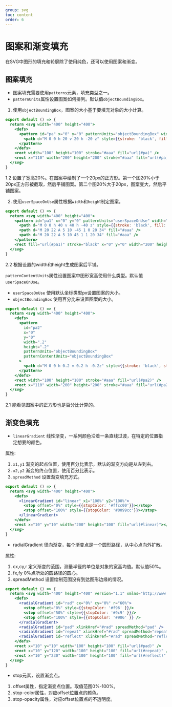 ```yaml
---
group: svg
toc: content
order: 6
---
```


# 图案和渐变填充
在SVG中图形的填充和轮廓除了使用纯色，还可以使用图案和渐变。

## 图案填充
- 图案填充需要使用`patterns`元素，填充类型之一。
- `patternUnits`属性设置图案如何排列。默认值`objectBoundingBox`。


1. 使用`objectBoundingBox`，图案的大小基于要填充对象的大小计算。

```jsx
export default () => {
  return <svg width="400" height="400">
    <defs>
      <pattern id="pa" x="0" y="0" patternUnits="objectBoundingBox" width="20%" height="20%">
        <path d="M 0 0 h 20 v 20 h -20 z" style={{stroke: 'black', fill: 'none'}}></path>
      </pattern>
    </defs>
    <rect width="100" height="100" stroke="#aaa" fill="url(#pa)" />
    <rect x="110" width="200" height="200" stroke="#aaa" fill="url(#pa)" />
  </svg>
}
```
  1.2 设置了宽高20%。在图案中绘制了一个20px的正方形。第一个图20%小于20px正方形被截取，然后平铺图案。第二个图20%大于20px，图案变大，然后平铺图案。

2. 使用`userSpaceOnUse`属性根据`width`和`heigh`t制定图案。
```jsx
export default () => {
  return <svg width="400" height="400">
    <pattern id="pa1" x="0" y="0" patternUnits="userSpaceOnUse" width="40" height="40">
      <path d="M 0 0 h 40 v 40 h -40 z" style={{stroke: 'black', fill: 'none'}}></path>
      <path d="M 20 22 A 5 10 -45 1 0 20 34" fill="#aaa" />
      <path d="M 20 22 A 5 10 45 1 1 20 34" fill="#aaa" />
    </pattern>
    <rect fill="url(#pa1)" stroke="black" x="0" y="0" width="200" height="200" />
  </svg>
}
```
  2.2 根据设置的width和height生成图案后平铺。

  `patternContentUnits`属性设置图案中图形宽高使用什么类型。默认值`userSpaceOnUse`。

  - `userSpaceOnUse` 使用默认坐标类型px设置图案的大小。
  - `objectBoundingBox` 使用百分比来设置图案的大小。
```jsx
export default () => {
  return <svg width="400" height="400">
    <defs>
      <pattern
        id="pa2"
        x="0"
        y="0"
        width=".2"
        height=".2"
        patternUnits="objectBoundingBox"
        patternContentUnits="objectBoundingBox"
      >
        <path d="M 0 0 h 0.2 v 0.2 h -0.2z" style={{stroke: 'black', strokeWidth: 0.01, fill: 'none'}}></path>
      </pattern>
    </defs>
    <rect width="100" height="100" stroke="#aaa" fill="url(#pa2)" />
    <rect x="110" width="200" height="200" stroke="#aaa" fill="url(#pa2)" />
  </svg>
}
```
  2.1 能看见图案中的正方形也是百分比计算的。


## 渐变色填充

- `linearGradient` 线性渐变，一系列颜色沿着一条直线过渡，在特定的位置指定想要的颜色。

属性:
1. `x1,y1` 渐变的起点位置，使用百分比表示，默认的渐变方向是从左到右。
2. `x2,y2` 渐变的终点位置，使用百分比表示。
3. `spreadMethod` 设置渐变填充方式。
```jsx
export default () => {
  return <svg width="400" height="400">
    <defs>
      <linearGradient id="linear" x1="100%" y2="100%">
        <stop offset="0%" style={{stopColor: '#ffcc00'}}></stop>
        <stop offset="100%" style={{stopColor: '#0099cc'}}></stop>
      </linearGradient>
    </defs>
    <rect x="10" y="10" width="200" height="100" fill="url(#linear)"></rect>
  </svg>
}
```
- radialGradient 径向渐变，每个渐变点是一个圆形路径，从中心点向外扩散。

属性:
1. cx,cy,r 定义渐变的范围，测量半径的单位是对象的宽高均值。默认值50%。
2. fx,fy 0%点所处的圆路径的圆心。
3. spreadMethod 设置绘制范围没有到达图形边缘的情况。
```jsx
export default () => {
  return <svg width="400" height="400" version="1.1" xmlns="http://www.w3.org/2000/svg" xmlns:xlink="http://www.w3.org/1999/xlink">
    <defs>
      <radialGradient id="rad" cx="0%" cy="0%" r="60%">
        <stop offset="0%" style={{stopColor: '#f96' }}/>
        <stop offset="50%" style={{stopColor: '#9c9' }}/>
        <stop offset="100%" style={{stopColor: '#906' }} />
      </radialGradient>
      <radialGradient id="pad" xlinkHref="#rad" spreadMethod="pad" />
      <radialGradient id="repeat" xlinkHref="#rad" spreadMethod="repeat" />
      <radialGradient id="reflect" xlinkHref="#rad" spreadMethod="reflect" />
    </defs>
    <rect x="10" y="10" width="100" height="100" fill="url(#pad)" />
    <rect x="10" y="120" width="100" height="100" fill="url(#repeat)" />
    <rect x="10" y="230" width="100" height="100" fill="url(#reflect)" />
  </svg>
}
```
- stop元素，设置渐变点。
1. offset属性，指定渐变点位置。取值范围0%-100%。
2. stop-color属性，对应offset位置点的颜色。
3. stop-opacity属性，对应offset位置点的不透明度。
